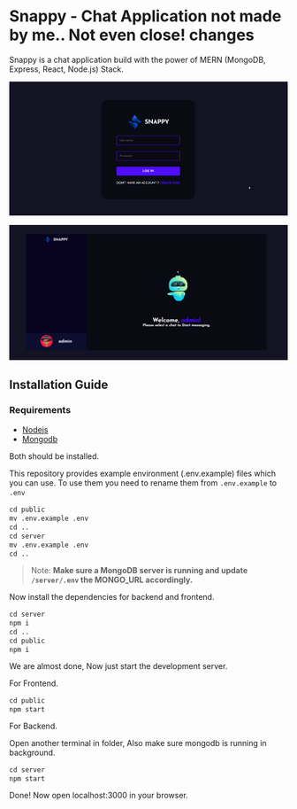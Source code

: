 # Snappy - Chat Application not made by me.. Not even close! changes 
Snappy is a chat application build with the power of MERN (MongoDB, Express, React, Node.js) Stack. 

![login page](./images/snappy_login.png)

![home page](./images/snappy.png)

## Installation Guide

### Requirements
- [Nodejs](https://nodejs.org/en/download)
- [Mongodb](https://www.mongodb.com/docs/manual/administration/install-community/)

Both should be installed. 

This repository provides example environment (.env.example) files which you can use. To use them you need to rename them from ``.env.example`` to ``.env``
```shell
cd public
mv .env.example .env
cd ..
cd server
mv .env.example .env
cd ..
```

>Note: **Make sure a MongoDB server is running and update ``/server/.env`` the MONGO_URL accordingly.**

Now install the dependencies for backend and frontend.
```shell
cd server
npm i
cd ..
cd public
npm i
```
We are almost done, Now just start the development server.

For Frontend.
```shell
cd public
npm start
```
For Backend.

Open another terminal in folder, Also make sure mongodb is running in background.
```shell
cd server
npm start
```

Done! Now open localhost:3000 in your browser.
